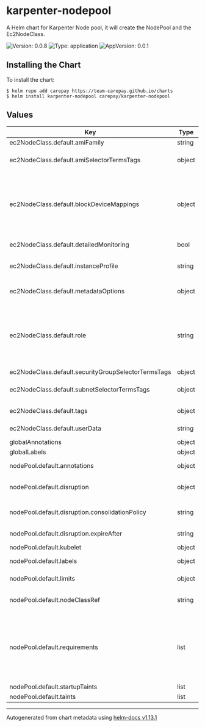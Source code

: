 # karpenter-nodepool

A Helm chart for Karpenter Node pool, it will create the NodePool and the Ec2NodeClass.

![Version: 0.0.8](https://img.shields.io/badge/Version-0.0.8-informational?style=flat-square) ![Type: application](https://img.shields.io/badge/Type-application-informational?style=flat-square) ![AppVersion: 0.0.1](https://img.shields.io/badge/AppVersion-0.0.1-informational?style=flat-square)

## Installing the Chart

To install the chart:

```console
$ helm repo add carepay https://team-carepay.github.io/charts
$ helm install karpenter-nodepool carepay/karpenter-nodepool
```

## Values

| Key | Type | Default | Description |
|-----|------|---------|-------------|
| ec2NodeClass.default.amiFamily | string | `"AL2"` | Required, resolves a default ami and userdata |
| ec2NodeClass.default.amiSelectorTermsTags | object | `{}` | Optional, discovers amis to override the amiFamily's default  Ex:    karpenter.sh/discovery: cluster-name |
| ec2NodeClass.default.blockDeviceMappings | object | `{}` | Optional, configures storage devices for the instance  Ex:   - deviceName: /dev/xvda    ebs:       volumeSize: 100Gi       volumeType: gp3       iops: 10000       encrypted: true       kmsKeyID: "arn:aws:kms:us-west-2:111122223333:key/1234abcd-12ab-34cd-56ef-1234567890ab"       deleteOnTermination: true       throughput: 125       snapshotID: snap-0123456789 |
| ec2NodeClass.default.detailedMonitoring | bool | `false` | Optional, configures detailed monitoring for the instance |
| ec2NodeClass.default.instanceProfile | string | `""` | Optional, IAM instance profile to use for the node identity.  Must specify one of "role" or "instanceProfile" for Karpenter to launch nodes |
| ec2NodeClass.default.metadataOptions | object | `{}` | Optional, configures IMDS for the instance  Ex:     httpEndpoint: enabled    httpProtocolIPv6: disabled    httpPutResponseHopLimit: 2    httpTokens: required |
| ec2NodeClass.default.role | string | `""` | Optional, IAM role to use for the node identity.  The "role" field is immutable after EC2NodeClass creation. This may change in the   future, but this restriction is currently in place today to ensure that Karpenter   avoids leaking managed instance profiles in your account.  Must specify one of "role" or "instanceProfile" for Karpenter to launch nodes |
| ec2NodeClass.default.securityGroupSelectorTermsTags | object | `{}` |  |
| ec2NodeClass.default.subnetSelectorTermsTags | object | `{}` | Required, discovers subnets to attach to instances  Ex:    karpenter.sh/discovery: cluster-name |
| ec2NodeClass.default.tags | object | `{}` | Optional, propagates tags to underlying EC2 resources |
| ec2NodeClass.default.userData | string | `""` | Optional, overrides autogenerated userdata with a merge semantic  Ex:    userData: |-     echo "Hello world" |
| globalAnnotations | object | `{}` |  |
| globalLabels | object | `{}` |  |
| nodePool.default.annotations | object | `{}` | Annotations are arbitrary key-values that are applied to all nodes |
| nodePool.default.disruption | object | `{"consolidationPolicy":"WhenUnderutilized","expireAfter":"720h"}` | like rolling Nodes due to them hitting their maximum lifetime (expiry) or scaling down nodes to reduce cluster cost |
| nodePool.default.disruption.consolidationPolicy | string | `"WhenUnderutilized"` | If using `WhenEmpty`, Karpenter will only consider nodes for consolidation that contain no workload pods |
| nodePool.default.disruption.expireAfter | string | `"720h"` | You can choose to disable expiration entirely by setting the string value 'Never' here |
| nodePool.default.kubelet | object | `{}` | maxPods: 20 |
| nodePool.default.labels | object | `{}` | Labels are arbitrary key-values that are applied to all nodes |
| nodePool.default.limits | object | `{"cpu":1000,"memory":"1000Gi"}` | Limits prevent Karpenter from creating new instances once the limit is exceeded. |
| nodePool.default.nodeClassRef | string | `"default"` | References the Cloud Provider's NodeClass resource, see your cloud provider specific documentation |
| nodePool.default.requirements | list | `[{"key":"karpenter.k8s.aws/instance-category","operator":"In","values":["c","m","r"]},{"key":"karpenter.k8s.aws/instance-cpu","operator":"In","values":["4","8","16","32"]},{"key":"karpenter.k8s.aws/instance-hypervisor","operator":"In","values":["nitro"]},{"key":"karpenter.k8s.aws/instance-generation","operator":"Gt","values":["2"]},{"key":"kubernetes.io/arch","operator":"In","values":["amd64"]},{"key":"karpenter.sh/capacity-type","operator":"In","values":["spot","on-demand"]}]` | https://kubernetes.io/docs/concepts/scheduling-eviction/assign-pod-node/#operators |
| nodePool.default.startupTaints | list | `[]` | effect: NoSchedule  |
| nodePool.default.taints | list | `[]` | effect: NoSchedule |

----------------------------------------------
Autogenerated from chart metadata using [helm-docs v1.13.1](https://github.com/norwoodj/helm-docs/releases/v1.13.1)
